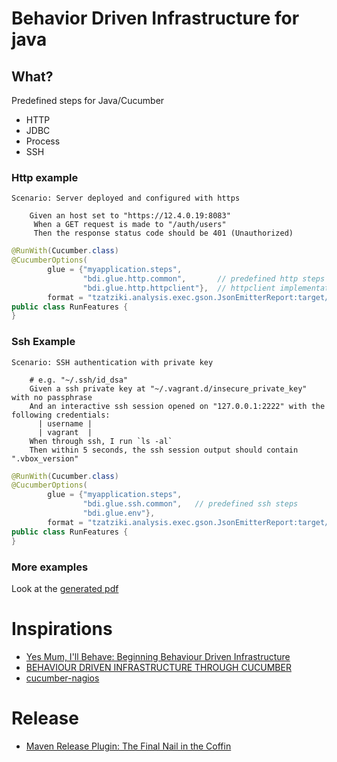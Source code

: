 # Behavior Driven Infrastructure for java

## What?

Predefined steps for Java/Cucumber

* HTTP
* JDBC
* Process
* SSH


### Http example

```cucumber
Scenario: Server deployed and configured with https

    Given an host set to "https://12.4.0.19:8083"
     When a GET request is made to "/auth/users"
     Then the response status code should be 401 (Unauthorized)
```

```java
@RunWith(Cucumber.class)
@CucumberOptions(
        glue = {"myapplication.steps",   
                "bdi.glue.http.common",       // predefined http steps
                "bdi.glue.http.httpclient"},  // httpclient implementation
        format = "tzatziki.analysis.exec.gson.JsonEmitterReport:target/http")
public class RunFeatures {
}
```

### Ssh Example

```cucumber
Scenario: SSH authentication with private key

    # e.g. "~/.ssh/id_dsa"
    Given a ssh private key at "~/.vagrant.d/insecure_private_key" with no passphrase
    And an interactive ssh session opened on "127.0.0.1:2222" with the following credentials:
      | username |
      | vagrant  |
    When through ssh, I run `ls -al`
    Then within 5 seconds, the ssh session output should contain ".vbox_version"
```

```java
@RunWith(Cucumber.class)
@CucumberOptions(
        glue = {"myapplication.steps",
                "bdi.glue.ssh.common",   // predefined ssh steps
                "bdi.glue.env"},
        format = "tzatziki.analysis.exec.gson.JsonEmitterReport:target/ssh")
public class RunFeatures {
}
```

### More examples

Look at the [generated pdf](doc/features.pdf)

# Inspirations

* [Yes Mum, I'll Behave: Beginning Behaviour Driven Infrastructure](http://kartar.net/2009/12/yes-mum-ill-behave-beginning-behaviour-driven-infrastructure/)
* [BEHAVIOUR DRIVEN INFRASTRUCTURE THROUGH CUCUMBER](http://fractio.nl/2009/11/09/behaviour-driven-infrastructure-through-cucumber/)
* [cucumber-nagios](http://auxesis.github.io/cucumber-nagios/)


# Release

* [Maven Release Plugin: The Final Nail in the Coffin](http://axelfontaine.com/blog/final-nail.html)
